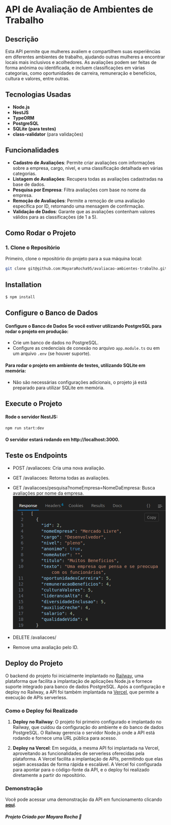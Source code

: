 
# API de Avaliação de Ambientes de Trabalho

## Descrição
Esta API permite que mulheres avaliem e compartilhem suas experiências em diferentes ambientes de trabalho, ajudando outras mulheres a encontrar locais mais inclusivos e acolhedores. As avaliações podem ser feitas de forma anônima ou identificada, e incluem classificações em várias categorias, como oportunidades de carreira, remuneração e benefícios, cultura e valores, entre outras.

## Tecnologias Usadas
- **Node.js**
- **NestJS**
- **TypeORM**
- **PostgreSQL**
- **SQLite (para testes)**
- **class-validator** (para validações)

## Funcionalidades
- **Cadastro de Avaliações**: Permite criar avaliações com informações sobre a empresa, cargo, nível, e uma classificação detalhada em várias categorias.
- **Listagem de Avaliações**: Recupera todas as avaliações cadastradas na base de dados.
- **Pesquisa por Empresa**: Filtra avaliações com base no nome da empresa.
- **Remoção de Avaliações**: Permite a remoção de uma avaliação específica por ID, retornando uma mensagem de confirmação.
- **Validação de Dados**: Garante que as avaliações contenham valores válidos para as classificações (de 1 a 5).

## Como Rodar o Projeto

### 1. Clone o Repositório
Primeiro, clone o repositório do projeto para a sua máquina local:
```bash
git clone git@github.com:MayaraRocha95/avaliacao-ambientes-trabalho.git
```

## Installation

```bash
$ npm install
```
## Configure o Banco de Dados

####  Configure o Banco de Dados Se você estiver utilizando PostgreSQL para rodar o projeto em produção: 
* Crie um banco de dados no PostgreSQL.
 * Configure as credenciais de conexão no arquivo `app.module.ts` ou em um arquivo `.env` (se houver suporte).


 #### Para rodar o projeto em ambiente de testes, utilizando SQLite em memória:
 * Não são necessárias configurações adicionais, o projeto já está preparado para utilizar SQLite em memória.

 ## Execute o Projeto

#### Rode o servidor NestJS:

```
npm run start:dev
```

#### O servidor estará rodando em http://localhost:3000.


## Teste os Endpoints

   * POST /avaliacoes: Cria uma nova avaliação.
   * GET /avaliacoes: Retorna todas as avaliações.
   * GET /avaliacoes/pesquisa?nomeEmpresa=NomeDaEmpresa: Busca avaliações por nome da empresa.
    ![Avaliações](./assets/pesquisa.png)

   * DELETE /avaliacoes/
   * Remove uma avaliação pelo ID.


## Deploy do Projeto

O backend do projeto foi inicialmente implantado no [Railway](https://railway.app/), uma plataforma que facilita a implantação de aplicações Node.js e fornece suporte integrado para banco de dados PostgreSQL. Após a configuração e deploy no Railway, a API foi também implantada na [Vercel](https://vercel.com/), que permite a execução de APIs serverless.

### Como o Deploy foi Realizado

1. **Deploy no Railway**: O projeto foi primeiro configurado e implantado no Railway, que cuidou da configuração do ambiente e do banco de dados PostgreSQL. O Railway gerencia o servidor Node.js onde a API está rodando e fornece uma URL pública para acesso.

2. **Deploy na Vercel**: Em seguida, a mesma API foi implantada na Vercel, aproveitando as funcionalidades de serverless oferecidas pela plataforma. A Vercel facilita a implantação de APIs, permitindo que elas sejam acessadas de forma rápida e escalável. A Vercel foi configurada para apontar para o código-fonte da API, e o deploy foi realizado diretamente a partir do repositório.

### Demonstração

Você pode acessar uma demonstração da API em funcionamento clicando [**aqui**](https://avaliacao-ambientes-trabalho.vercel.app/avaliacoes).



 #####  Projeto Criado por Mayara Rocha 💜